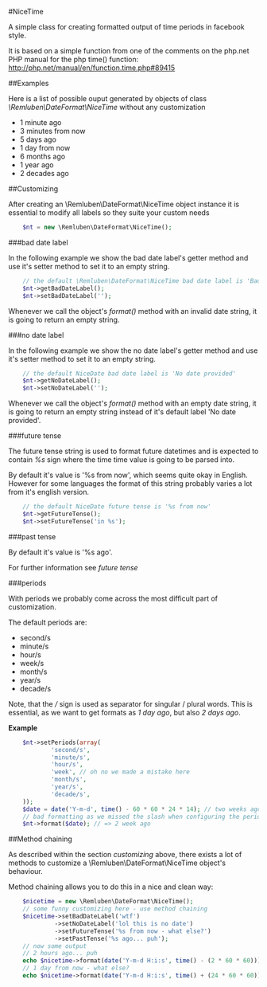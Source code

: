 #NiceTime

A simple class for creating formatted output of time periods in facebook style.

It is based on a simple function from one of the comments on the php.net PHP manual for the php time() function:
http://php.net/manual/en/function.time.php#89415

##Examples

Here is a list of possible ouput generated by objects of class *\Remluben\DateFormat\NiceTime* without any customization

* 1 minute ago
* 3 minutes from now
* 5 days ago
* 1 day from now
* 6 months ago
* 1 year ago
* 2 decades ago

##Customizing

After creating an \Remluben\DateFormat\NiceTime object instance it is essential to modify all labels so they suite your custom needs

```php
    $nt = new \Remluben\DateFormat\NiceTime();
```

###bad date label

In the following example we show the bad date label's getter method
and use it's setter method to set it to an empty string.

```php
    // the default \Remluben\DateFormat\NiceTime bad date label is 'Bad date'
    $nt->getBadDateLabel(); 
    $nt->setBadDateLabel('');
```
Whenever we call the object's *format()* method with an invalid date string,
it is going to return an empty string.

###no date label

In the following example we show the no date label's getter method
and use it's setter method to set it to an empty string.

```php
    // the default NiceDate bad date label is 'No date provided'
    $nt->getNoDateLabel(); 
    $nt->setNoDateLabel('');
```

Whenever we call the object's *format()* method with an empty date string,
it is going to return an empty string instead of it's default label 'No date provided'.

###future tense

The future tense string is used to format future datetimes and is expected to contain *%s*
sign where the time time value is going to be parsed into.

By default it's value is '%s from now', which seems quite okay in English. However for
some languages the format of this string probably varies a lot from it's english version.

```php
    // the default NiceDate future tense is '%s from now'
    $nt->getFutureTense(); 
    $nt->setFutureTense('in %s');
```

###past tense

By default it's value is '%s ago'. 

For further information see *future tense*

###periods

With periods we probably come across the most difficult part of customization.

The default periods are:

* second/s
* minute/s
* hour/s
* week/s
* month/s
* year/s
* decade/s

Note, that the */* sign is used as separator for singular / plural words. 
This is essential, as we want to get formats as *1 day ago*, but also *2 days ago*.


**Example**

```php
    $nt->setPeriods(array(
            'second/s',
            'minute/s',
            'hour/s',
            'week', // oh no we made a mistake here
            'month/s',
            'year/s',
            'decade/s',
    ));
    $date = date('Y-m-d', time() - 60 * 60 * 24 * 14); // two weeks ago
    // bad formatting as we missed the slash when configuring the periods above
    $nt->format($date); // => 2 week ago 
```

##Method chaining

As described within the section *customizing* above, there exists a lot of
methods to customize a \Remluben\DateFormat\NiceTime object's behaviour.

Method chaining allows you to do this in a nice and clean way:

```php
    $nicetime = new \Remluben\DateFormat\NiceTime();
    // some funny customizing here - use method chaining
    $nicetime->setBadDateLabel('wtf')
             ->setNoDateLabel('lol this is no date')
             ->setFutureTense('%s from now - what else?')
             ->setPastTense('%s ago... puh');
    // now some output
    // 2 hours ago... puh
    echo $nicetime->format(date('Y-m-d H:i:s', time() - (2 * 60 * 60)));
    // 1 day from now - what else?
    echo $nicetime->format(date('Y-m-d H:i:s', time() + (24 * 60 * 60)));
```
